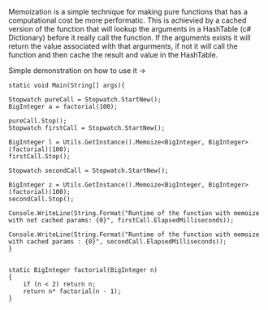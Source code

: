 Memoization is a simple technique for making pure functions that has a computational cost be more performatic. This is achievied by a cached version of the function that will lookup the arguments in a HashTable (c# Dictionary) before it really call the function. If the arguments exists it will return the value associated with that argurments, if not it will call the function and then cache the result and value in the HashTable.

Simple demonstration on how to use it ->



	static void Main(String[] args){

	Stopwatch pureCall = Stopwatch.StartNew();	
	BigInteger a = factorial(100);
	
	pureCall.Stop();
	Stopwatch firstCall = Stopwatch.StartNew();
    
    BigInteger l = Utils.GetInstance().Memoize<BigInteger, BigInteger>(factorial)(100);
    firstCall.Stop();
    
    Stopwatch secondCall = Stopwatch.StartNew();
    
    BigInteger z = Utils.GetInstance().Memoize<BigInteger, BigInteger>(factorial)(100);
    secondCall.Stop();

    Console.WriteLine(String.Format("Runtime of the function with memoize with not cached params: {0}", firstCall.ElapsedMilliseconds));

    Console.WriteLine(String.Format("Runtime of the function with memoize with cached params : {0}", secondCall.ElapsedMilliseconds));
	}


	static BigInteger factorial(BigInteger n) 
	{
		if (n < 2) return n;
		return n* factorial(n - 1);
	}